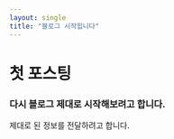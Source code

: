 ```yaml
---
layout: single
title: "블로그 시작힙니다"
---
```



# 첫 포스팅
### 다시 블로그 제대로 시작해보려고 합니다.
  
제대로 된 정보를 전달하려고 합니다.
